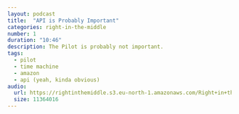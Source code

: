 ```yaml
---
layout: podcast
title:  "API is Probably Important"
categories: right-in-the-middle
number: 1
duration: "10:46"
description: The Pilot is probably not important.
tags:
  - pilot
  - time machine
  - amazon
  - api (yeah, kinda obvious)
audio:
  url: https://rightinthemiddle.s3.eu-north-1.amazonaws.com/Right+in+the+Middle+-+001+-+API+is+Probably+Important.mp3
  size: 11364016
---
```

